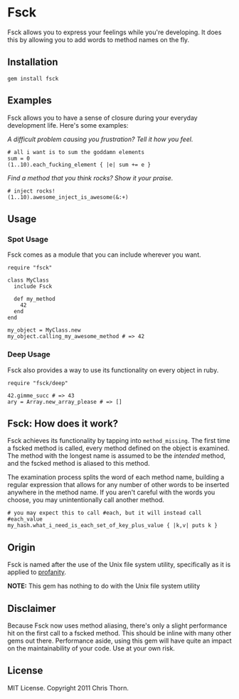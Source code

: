 # Fsck
Fsck allows you to express your feelings while you're developing. It does this by allowing you to add words to method names on the fly.

## Installation

    gem install fsck

## Examples

Fsck allows you to have a sense of closure during your everyday development life. Here's some examples:

*A difficult problem causing you frustration? Tell it how you feel.*

    # all i want is to sum the goddamn elements
    sum = 0
    (1..10).each_fucking_element { |e| sum += e }

*Find a method that you think rocks? Show it your praise.*

    # inject rocks!
    (1..10).awesome_inject_is_awesome(&:+)

## Usage

### Spot Usage

Fsck comes as a module that you can include wherever you want.

    require "fsck"

    class MyClass
      include Fsck

      def my_method
        42
      end
    end

    my_object = MyClass.new
    my_object.calling_my_awesome_method # => 42

### Deep Usage

Fsck also provides a way to use its functionality on every object in ruby.

    require "fsck/deep"

    42.gimme_succ # => 43
    ary = Array.new_array_please # => []
    
## Fsck: How does it work?

Fsck achieves its functionality by tapping into `method_missing`. The first time a fscked method is called, every method defined on the object is examined. The method with the longest name is assumed to be the *intended* method, and the fscked method is aliased to this method.

The examination process splits the word of each method name, building a regular expression that allows for any number of other words to be inserted anywhere in the method name. If you aren't careful with the words you choose, you may unintentionally call another method.

    # you may expect this to call #each, but it will instead call #each_value
    my_hash.what_i_need_is_each_set_of_key_plus_value { |k,v| puts k }

## Origin

Fsck is named after the use of the Unix file system utility, specifically as it is applied to [profanity](http://en.wikipedia.org/wiki/Fsck#Use_as_profanity).

**NOTE:** This gem has nothing to do with the Unix file system utility

## Disclaimer

Because Fsck now uses method aliasing, there's only a slight performance hit on the first call to a fscked method. This should be inline with many other gems out there. Performance aside, using this gem will have quite an impact on the maintainability of your code. Use at your own risk.

## License
MIT License. Copyright 2011 Chris Thorn.